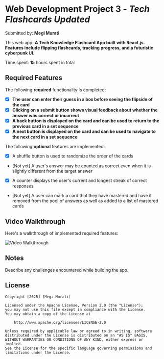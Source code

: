 # Web Development Project 3 - *Tech Flashcards Updated*

Submitted by: **Megi Murati**

This web app: **A Tech Knowledge Flashcard App built with React.js. Features include flipping flashcards, tracking progress, and a futuristic cyberpunk UI.**

Time spent: **15** hours spent in total

## Required Features

The following **required** functionality is completed:

- [X] **The user can enter their guess in a box before seeing the flipside of the card**
- [X] **Clicking on a submit button shows visual feedback about whether the answer was correct or incorrect**
- [X] **A back button is displayed on the card and can be used to return to the previous card in a set sequence**
- [X] **A next button is displayed on the card and can be used to navigate to the next card in a set sequence**

The following **optional** features are implemented:

- [X] A shuffle button is used to randomize the order of the cards
- [Not yet] A user's answer may be counted as correct even when it is slightly different from the target answer
- [X] A counter displays the user's current and longest streak of correct responses
- [Not yet] A user can mark a card that they have mastered and have it removed from the pool of answers as well as added to a list of mastered cards

## Video Walkthrough

Here's a walkthrough of implemented required features:

<img src='http://i.imgur.com/vzc5krw.gif' title='Video Walkthrough' width='' alt='Video Walkthrough' />

## Notes

Describe any challenges encountered while building the app.

## License

    Copyright [2025] [Megi Murati]

    Licensed under the Apache License, Version 2.0 (the "License");
    you may not use this file except in compliance with the License.
    You may obtain a copy of the License at

        http://www.apache.org/licenses/LICENSE-2.0

    Unless required by applicable law or agreed to in writing, software
    distributed under the License is distributed on an "AS IS" BASIS,
    WITHOUT WARRANTIES OR CONDITIONS OF ANY KIND, either express or implied.
    See the License for the specific language governing permissions and
    limitations under the License.
